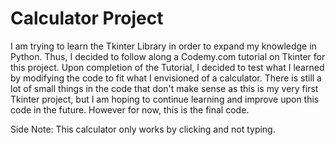 # Calculator Project

I am trying to learn the Tkinter Library in order to expand my knowledge in Python. 
Thus, I decided to follow along a Codemy.com tutorial on Tkinter for this project.
Upon completion of the Tutorial, I decided to test what I learned by modifying the code
to fit what I envisioned of a calculator. There is still a lot of small things in the 
code that don't make sense as this is my very first Tkinter project, but I am hoping
to continue learning and improve upon this code in the future. However for now, this 
is the final code.

Side Note: This calculator only works by clicking and not typing.
